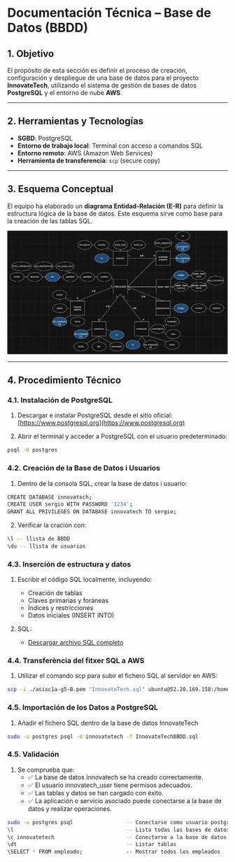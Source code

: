 # Documentación Técnica – Base de Datos (BBDD)

## 1. Objetivo

El propósito de esta sección es definir el proceso de creación, configuración y despliegue de una base de datos para el proyecto **InnovateTech**, utilizando el sistema de gestión de bases de datos **PostgreSQL** y el entorno de nube **AWS**.

---

## 2. Herramientas y Tecnologías

- **SGBD**: PostgreSQL
- **Entorno de trabajo local**: Terminal con acceso a comandos SQL
- **Entorno remoto**: AWS (Amazon Web Services)
- **Herramienta de transferencia**: `scp` (secure copy)

---

## 3. Esquema Conceptual

El equipo ha elaborado un **diagrama Entidad-Relación (E-R)** para definir la estructura lógica de la base de datos. Este esquema sirve como base para la creación de las tablas SQL.

![Texto alternativo](EsquemaE-R.png)

---

## 4. Procedimiento Técnico

### 4.1. Instalación de PostgreSQL

1. Descargar e instalar PostgreSQL desde el sitio oficial:  
    [https://www.postgresql.org](https://www.postgresql.org)

2. Abrir el terminal y acceder a PostgreSQL con el usuario predeterminado:

```bash
psql -U postgres
```

### 4.2. Creación de la Base de Datos i Usuarios
1. Dentro de la consola SQL, crear la base de datos i usuario:
```bash
CREATE DATABASE innovatech;
CREATE USER sergio WITH PASSWORD '1234';
GRANT ALL PRIVILEGES ON DATABASE innovatech TO sergio;
```

2. Verificar la cración con:
```bash
\l -- llista de BBDD
\du -- llista de usuarios
```

### 4.3. Inserción de estructura y datos
1. Escribir el código SQL localmente, incluyendo:
   - Creación de tablas
   - Claves primarias y foráneas
   - Índices y restricciones
   - Datos iniciales (INSERT INTO)

2. SQL:
   - [Descargar archivo SQL completo](InnovateTechBBDD.sql)

### 4.4. Transferència del fitxer SQL a AWS
1. Utilizar el comando scp para subir el fichero SQL al servidor en AWS:
```bash
scp -i ./asixc1a-g5-B.pem "InnovateTech.sql" ubuntu@52.20.169.158:/home/ubuntu
```
### 4.5. Importación de los Datos a PostgreSQL 
1. Añadir el fichero SQL dentro de la base de datos InnovateTech
```bash
sudo -u postgres psql -d innovatetech -f InnovateTechBBDD.sql
```
### 4.5. Validación
1. Se comprueba que:
   - ✅ La base de datos Innovatech se ha creado correctamente.
   - ✅ El usuario innovatech_user tiene permisos adecuados.
   - ✅ Las tablas y datos se han cargado con éxito.
   - ✅ La aplicación o servicio asociado puede conectarse a la base de datos y realizar operaciones.

```bash
sudo -u postgres psql                 -- Conectarse como usuario postgres a psql
\l                                    -- Lista todas las bases de datos
\c innovatetech                       -- Conectarse a la base de datos innovatetech
\dt                                   -- Listar tablas
\SELECT * FROM empleado;              -- Mostrar todos los empleados
```


